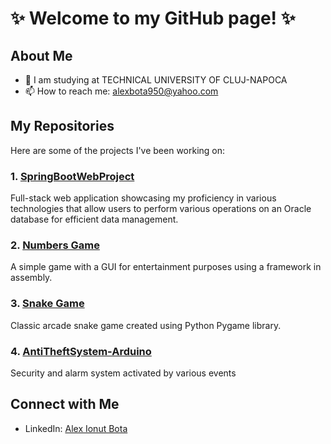 # ✨ Welcome to my GitHub page! ✨

## About Me

- 💼 I am studying at TECHNICAL UNIVERSITY OF CLUJ-NAPOCA                                                  
- 📫 How to reach me: alexbota950@yahoo.com


## My Repositories

Here are some of the projects I've been working on:

### 1. [SpringBootWebProject](https://github.com/AlexB0ta/SpringBootWebProject)

Full-stack web application showcasing my proficiency in various technologies that allow users to perform various operations on an Oracle database for efficient data management.

### 2. [Numbers Game](https://github.com/AlexB0ta/Numbers-Game)

A simple game with a GUI for entertainment purposes using a framework in assembly.

### 3. [Snake Game](https://github.com/AlexB0ta/Snake-Game)

Classic arcade snake game created using Python Pygame library.

### 4. [AntiTheftSystem-Arduino](https://github.com/AlexB0ta/AntiTheft-Arduino)

Security and alarm system activated by various events

## Connect with Me

- LinkedIn: [Alex Ionut Bota](https://www.linkedin.com/in/alexb0ta/)
